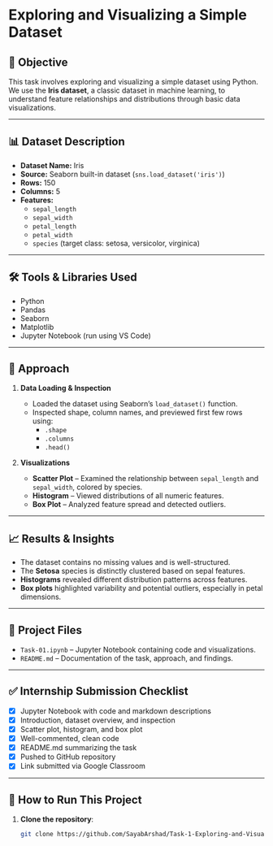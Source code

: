 # Exploring and Visualizing a Simple Dataset

## 🎯 Objective

This task involves exploring and visualizing a simple dataset using Python. We use the **Iris dataset**, a classic dataset in machine learning, to understand feature relationships and distributions through basic data visualizations.

---

## 📊 Dataset Description

- **Dataset Name:** Iris
- **Source:** Seaborn built-in dataset (`sns.load_dataset('iris')`)
- **Rows:** 150
- **Columns:** 5
- **Features:**
  - `sepal_length`
  - `sepal_width`
  - `petal_length`
  - `petal_width`
  - `species` (target class: setosa, versicolor, virginica)

---

## 🛠️ Tools & Libraries Used

- Python
- Pandas
- Seaborn
- Matplotlib
- Jupyter Notebook (run using VS Code)

---

## 🧪 Approach

1. **Data Loading & Inspection**
   - Loaded the dataset using Seaborn’s `load_dataset()` function.
   - Inspected shape, column names, and previewed first few rows using:
     - `.shape`
     - `.columns`
     - `.head()`

2. **Visualizations**
   - **Scatter Plot** – Examined the relationship between `sepal_length` and `sepal_width`, colored by species.
   - **Histogram** – Viewed distributions of all numeric features.
   - **Box Plot** – Analyzed feature spread and detected outliers.

---

## 📈 Results & Insights

- The dataset contains no missing values and is well-structured.
- The **Setosa** species is distinctly clustered based on sepal features.
- **Histograms** revealed different distribution patterns across features.
- **Box plots** highlighted variability and potential outliers, especially in petal dimensions.

---

## 📂 Project Files

- `Task-01.ipynb` – Jupyter Notebook containing code and visualizations.
- `README.md` – Documentation of the task, approach, and findings.

---

## ✅ Internship Submission Checklist

- [x] Jupyter Notebook with code and markdown descriptions
- [x] Introduction, dataset overview, and inspection
- [x] Scatter plot, histogram, and box plot
- [x] Well-commented, clean code
- [x] README.md summarizing the task
- [x] Pushed to GitHub repository
- [x] Link submitted via Google Classroom

---

## 🚀 How to Run This Project

1. **Clone the repository**:
   ```bash
   git clone https://github.com/SayabArshad/Task-1-Exploring-and-Visualizing-a-Simple-Dataset.git
